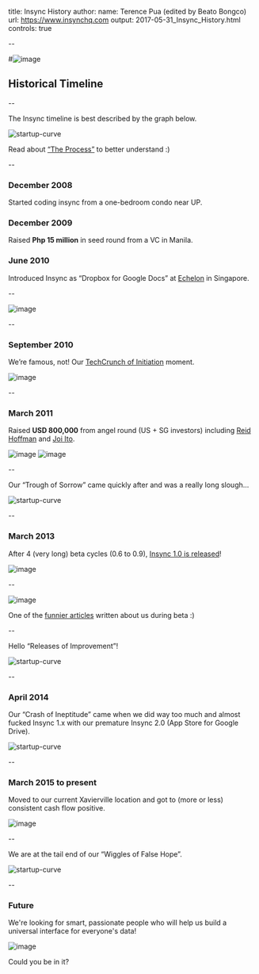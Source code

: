 title: Insync History
author:
  name: Terence Pua (edited by Beato Bongco)
  url: https://www.insynchq.com
output: 2017-05-31_Insync_History.html
controls: true

--

#![image](https://cloud.githubusercontent.com/assets/3739702/26624244/40cb04d6-462b-11e7-820a-5e8b1a0f9ec4.png)
## Historical Timeline

--

The Insync timeline is best described by the graph below.

![startup-curve](https://cloud.githubusercontent.com/assets/12591218/23131592/86f5aed4-f7c5-11e6-9974-52e9bda9ccc0.png)

Read about [“The Process”](http://andrewchen.co/after-the-techcrunch-bump-life-in-the-trough-of-sorrow/) to better understand :)

--

### December 2008

Started coding insync from a one-bedroom condo near UP.

### December 2009

Raised **Php 15 million** in seed round from a VC in Manila.

### June 2010

Introduced Insync as “Dropbox for Google Docs” at [Echelon](https://e27.co/echelon-2010-registrations-finally-open/) in Singapore.

--

![image](https://cloud.githubusercontent.com/assets/3739702/26623330/539a3b70-4628-11e7-9e9c-3570a935fe53.png)

--

### September 2010

We’re famous, not! Our [TechCrunch of Initiation](https://techcrunch.com/2010/09/14/insync-is-dropbox-for-google-users-special-offer-for-crunchbase-companies/) moment.

![image](https://cloud.githubusercontent.com/assets/3739702/26623530/0715dfe2-4629-11e7-8ada-5290e7906909.png)

--

### March 2011

Raised **USD 800,000** from angel round (US + SG investors) including [Reid Hoffman](https://en.wikipedia.org/wiki/Reid_Hoffman) and [Joi Ito](https://en.wikipedia.org/wiki/Joi_Ito).

![image](https://cloud.githubusercontent.com/assets/3739702/26623750/aa0a3194-4629-11e7-9881-7238bea48f26.png)
![image](https://cloud.githubusercontent.com/assets/3739702/26623758/b2961418-4629-11e7-96c6-ba7ede7606b6.png)

--

Our “Trough of Sorrow” came quickly after and was a really long slough...

![startup-curve](https://cloud.githubusercontent.com/assets/12591218/23131592/86f5aed4-f7c5-11e6-9974-52e9bda9ccc0.png)

--

### March 2013

After 4 (very long) beta cycles (0.6 to 0.9), [Insync 1.0 is released](https://techcrunch.com/2013/03/26/insync-a-google-drive-client-for-power-users-businesses-exits-beta-with-pro-features-pricing-plans/)!

![image](https://cloud.githubusercontent.com/assets/3739702/26624096/cfd976e0-462a-11e7-9f78-47489e33fdd0.png)

--

![image](https://cloud.githubusercontent.com/assets/3739702/26624009/888df298-462a-11e7-82da-05431a314f8c.png)

One of the [funnier articles](https://www.engadget.com/2012/01/04/insync-wave-bye-bye-bye-to-dropbox/) written about us during beta :)

--

Hello “Releases of Improvement”!

![startup-curve](https://cloud.githubusercontent.com/assets/12591218/23131592/86f5aed4-f7c5-11e6-9974-52e9bda9ccc0.png)

--

### April 2014

Our “Crash of Ineptitude” came when we did way too much and almost fucked Insync 1.x with our premature Insync 2.0 (App Store for Google Drive).

![startup-curve](https://cloud.githubusercontent.com/assets/12591218/23131592/86f5aed4-f7c5-11e6-9974-52e9bda9ccc0.png)

--

### March 2015 to present

Moved to our current Xavierville location and got to (more or less) consistent cash flow positive.

![image](https://cloud.githubusercontent.com/assets/3739702/26624337/892539f4-462b-11e7-93ba-97251628fadb.png)

--

We are at the tail end of our “Wiggles of False Hope”.

![startup-curve](https://cloud.githubusercontent.com/assets/12591218/23131592/86f5aed4-f7c5-11e6-9974-52e9bda9ccc0.png)

--

### Future

We're looking for smart, passionate people who will help us build a universal interface for everyone's data!

![image](https://cloud.githubusercontent.com/assets/3739702/26624682/94eb4138-462c-11e7-9bc7-61354fe80e90.png)

Could you be in it?
